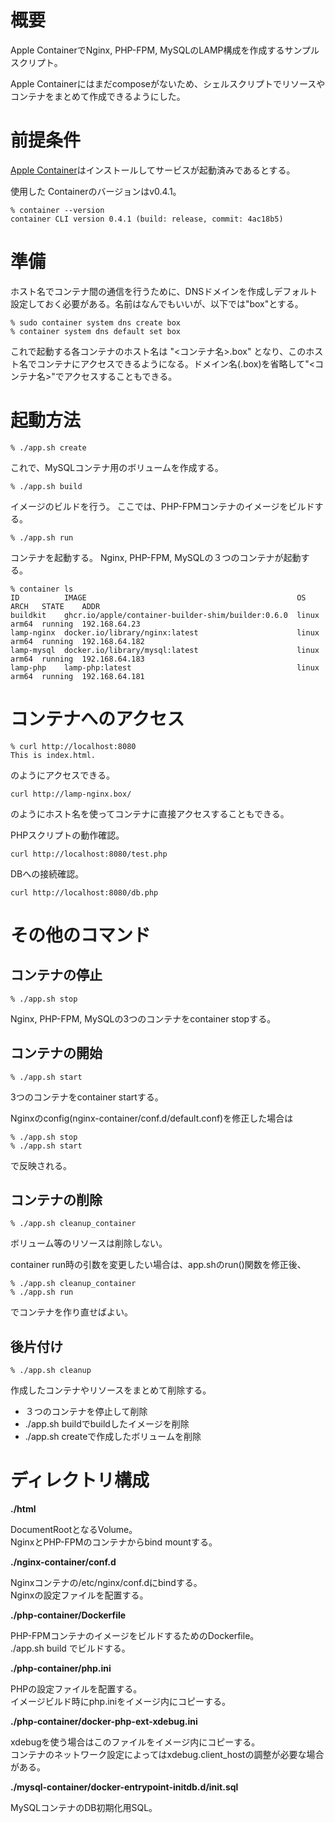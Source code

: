 # 概要

Apple ContainerでNginx, PHP-FPM, MySQLのLAMP構成を作成するサンプルスクリプト。

Apple Containerにはまだcomposeがないため、シェルスクリプトでリソースやコンテナをまとめて作成できるようにした。

# 前提条件

<a href="https://github.com/apple/container">Apple Container</a>はインストールしてサービスが起動済みであるとする。

使用した Containerのバージョンはv0.4.1。

```
% container --version
container CLI version 0.4.1 (build: release, commit: 4ac18b5)
```

# 準備

ホスト名でコンテナ間の通信を行うために、DNSドメインを作成しデフォルト設定しておく必要がある。名前はなんでもいいが、以下では"box"とする。

```
% sudo container system dns create box
% container system dns default set box
```

これで起動する各コンテナのホスト名は "&lt;コンテナ名&gt;.box" となり、このホスト名でコンテナにアクセスできるようになる。ドメイン名(.box)を省略して"&lt;コンテナ名&gt;"でアクセスすることもできる。

# 起動方法
```
% ./app.sh create
```
これで、MySQLコンテナ用のボリュームを作成する。

```
% ./app.sh build
```

イメージのビルドを行う。
ここでは、PHP-FPMコンテナのイメージをビルドする。

```
% ./app.sh run
```

コンテナを起動する。
Nginx, PHP-FPM, MySQLの３つのコンテナが起動する。

```
% container ls
ID          IMAGE                                               OS     ARCH   STATE    ADDR
buildkit    ghcr.io/apple/container-builder-shim/builder:0.6.0  linux  arm64  running  192.168.64.23
lamp-nginx  docker.io/library/nginx:latest                      linux  arm64  running  192.168.64.182
lamp-mysql  docker.io/library/mysql:latest                      linux  arm64  running  192.168.64.183
lamp-php    lamp-php:latest                                     linux  arm64  running  192.168.64.181
```

# コンテナへのアクセス
```
% curl http://localhost:8080
This is index.html.
```
のようにアクセスできる。

```
curl http://lamp-nginx.box/
```
のようにホスト名を使ってコンテナに直接アクセスすることもできる。

PHPスクリプトの動作確認。
```
curl http://localhost:8080/test.php
```

DBへの接続確認。
```
curl http://localhost:8080/db.php
```

# その他のコマンド

## コンテナの停止
```
% ./app.sh stop
```
Nginx, PHP-FPM, MySQLの3つのコンテナをcontainer stopする。

## コンテナの開始
```
% ./app.sh start
```

3つのコンテナをcontainer startする。

Nginxのconfig(nginx-container/conf.d/default.conf)を修正した場合は
```
% ./app.sh stop
% ./app.sh start
```
で反映される。

## コンテナの削除
```
% ./app.sh cleanup_container
```

ボリューム等のリソースは削除しない。

container run時の引数を変更したい場合は、app.shのrun()関数を修正後、
```
% ./app.sh cleanup_container
% ./app.sh run
```
でコンテナを作り直せばよい。

## 後片付け

```
% ./app.sh cleanup
```

作成したコンテナやリソースをまとめて削除する。

- ３つのコンテナを停止して削除
- ./app.sh buildでbuildしたイメージを削除
- ./app.sh createで作成したボリュームを削除

# ディレクトリ構成

**./html**

DocumentRootとなるVolume。<br />
NginxとPHP-FPMのコンテナからbind mountする。

**./nginx-container/conf.d**

Nginxコンテナの/etc/nginx/conf.dにbindする。<br />
Nginxの設定ファイルを配置する。

**./php-container/Dockerfile**

PHP-FPMコンテナのイメージをビルドするためのDockerfile。<br />
./app.sh build でビルドする。

**./php-container/php.ini**

PHPの設定ファイルを配置する。<br />
イメージビルド時にphp.iniをイメージ内にコピーする。

**./php-container/docker-php-ext-xdebug.ini**

xdebugを使う場合はこのファイルをイメージ内にコピーする。<br />
コンテナのネットワーク設定によってはxdebug.client_hostの調整が必要な場合がある。

**./mysql-container/docker-entrypoint-initdb.d/init.sql**

MySQLコンテナのDB初期化用SQL。
